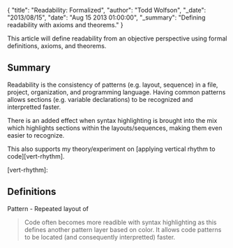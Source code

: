 {
  "title": "Readability: Formalized",
  "author": "Todd Wolfson",
  "_date": "2013/08/15",
  "date": "Aug 15 2013 01:00:00",
  "_summary": "Defining readability with axioms and theorems."
}

This article will define readability from an objective perspective using formal definitions, axioms, and theorems.

## Summary
Readability is the consistency of patterns (e.g. layout, sequence) in a file, project, organization, and programming language. Having common patterns allows sections (e.g. variable declarations) to be recognized and interpretted faster.

There is an added effect when syntax highlighting is brought into the mix which highlights sections within the layouts/sequences, making them even easier to recognize.

This also supports my theory/experiment on [applying vertical rhythm to code][vert-rhythm].

[vert-rhythm]:

## Definitions

Pattern - Repeated layout of

> Code often becomes more readible with syntax highlighting as this defines another pattern layer based on color. It allows code patterns to be located (and consequently interpretted) faster.